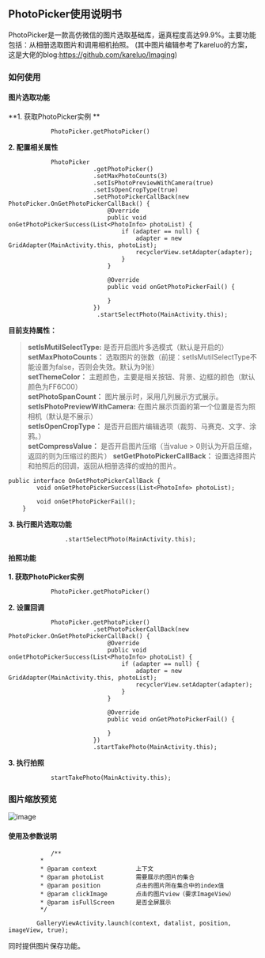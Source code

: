 ## PhotoPicker使用说明书  
PhotoPicker是一款高仿微信的图片选取基础库，逼真程度高达99.9%。主要功能包括：从相册选取图片和调用相机拍照。 (其中图片编辑参考了kareluo的方案，这是大佬的blog:https://github.com/kareluo/Imaging) 
### 如何使用  
#### 图片选取功能  
 **1. 获取PhotoPicker实例 ** 

```
            PhotoPicker.getPhotoPicker()
```  
**2. 配置相关属性**  

```
            PhotoPicker
                        .getPhotoPicker()
                        .setMaxPhotoCounts(3)
                        .setIsPhotoPreviewWithCamera(true)
                        .setIsOpenCropType(true)
                        .setPhotoPickerCallBack(new PhotoPicker.OnGetPhotoPickerCallBack() {
                            @Override
                            public void onGetPhotoPickerSuccess(List<PhotoInfo> photoList) {
                                if (adapter == null) {
                                    adapter = new GridAdapter(MainActivity.this, photoList);
                                    recyclerView.setAdapter(adapter);
                                }
                            }

                            @Override
                            public void onGetPhotoPickerFail() {

                            }
                        })
                         .startSelectPhoto(MainActivity.this);
```    
**目前支持属性：**  
>**setIsMutilSelectType:** 是否开启图片多选模式（默认是开启的）  
**setMaxPhotoCounts：**   选取图片的张数（前提：setIsMutilSelectType不能设置为false，否则会失效。默认为9张）  
**setThemeColor：** 主题颜色，主要是相关按钮、背景、边框的颜色（默认颜色为FF6C00）  
**setPhotoSpanCount：** 图片展示时，采用几列展示方式展示。  
**setIsPhotoPreviewWithCamera:** 在图片展示页面的第一个位置是否为照相机（默认是不展示）  
**setIsOpenCropType：** 是否开启图片编辑选项（裁剪、马赛克、文字、涂鸦。）  
**setCompressValue：** 是否开启图片压缩（当value > 0则认为开启压缩，返回的则为压缩过的图片）
**setGetPhotoPickerCallBack：** 设置选择图片和拍照后的回调，返回从相册选择的或拍的图片。  

```
public interface OnGetPhotoPickerCallBack {
        void onGetPhotoPickerSuccess(List<PhotoInfo> photoList);

        void onGetPhotoPickerFail();
    }
```


**3. 执行图片选取功能**

```
                .startSelectPhoto(MainActivity.this);
```  
#### 拍照功能  
**1. 获取PhotoPicker实例**  

```
            PhotoPicker.getPhotoPicker()
```  
**2. 设置回调**  

```
            PhotoPicker.getPhotoPicker()
                        .setPhotoPickerCallBack(new PhotoPicker.OnGetPhotoPickerCallBack() {
                            @Override
                            public void onGetPhotoPickerSuccess(List<PhotoInfo> photoList) {
                                if (adapter == null) {
                                    adapter = new GridAdapter(MainActivity.this, photoList);
                                    recyclerView.setAdapter(adapter);
                                }
                            }

                            @Override
                            public void onGetPhotoPickerFail() {

                            }
                        })
                        .startTakePhoto(MainActivity.this);
```  
**3. 执行拍照**  

```
            startTakePhoto(MainActivity.this);
```  
### 图片缩放预览  
![image](https://github.com/cedear/Cedear.github.io/blob/master/%E5%9B%BE%E7%89%87%E6%96%87%E4%BB%B6%E5%A4%B9/%E4%B8%8B%E8%BD%BD%20(2).gif?raw=true)  
#### 使用及参数说明   

```
            /**
         * 
         * @param context           上下文
         * @param photoList         需要展示的图片的集合
         * @param position          点击的图片所在集合中的index值
         * @param clickImage        点击的图片view（要求ImageView）
         * @param isFullScreen      是否全屏展示
         */
     
        GalleryViewActivity.launch(context, datalist, position, imageView, true);
```    
同时提供图片保存功能。
